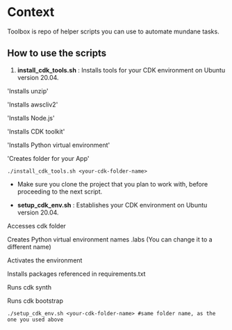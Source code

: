 

# Context
Toolbox is repo of helper scripts you can use to automate mundane tasks.

## How to use the scripts

1) **install_cdk_tools.sh** : Installs tools for your CDK environment on Ubuntu version 20.04.

'Installs unzip'

'Installs awscliv2'

'Installs Node.js'

'Installs CDK toolkit'

'Installs Python virtual environment'

'Creates folder for your App'

```
./install_cdk_tools.sh <your-cdk-folder-name>
```
- Make sure you clone the project that you plan to work with, before proceeding to the next script.

- **setup_cdk_env.sh** : Establishes your CDK environment on Ubuntu version 20.04.

Accesses cdk folder 

Creates Python virtual environment names .labs (You can change it to a different name)

Activates the environment

Installs packages referenced in requirements.txt

Runs cdk synth

Runs cdk bootstrap

```
./setup_cdk_env.sh <your-cdk-folder-name> #same folder name, as the one you used above
```

